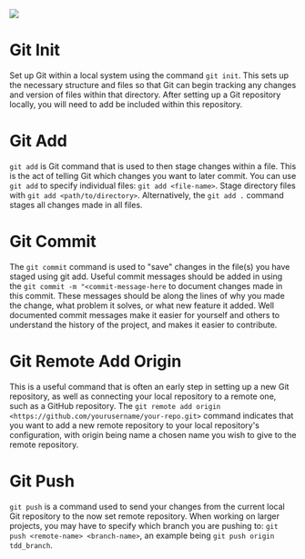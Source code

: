 ![](C:\Users\Andre\Pictures\git_vs_VCS.png)

# Git Init

Set up Git within a local system using the command ```git init```. This sets up the necessary structure and files so that Git can begin tracking any changes and version of files within that directory.
After setting up a Git repository locally, you will need to add be included within this repository.

# Git Add

```git add``` is Git command that is used to then stage changes within a file. This is the act of telling Git which changes you want to later commit.
You can use ```git add``` to specify individual files: ```git add <file-name>```. 
Stage directory files with ```git add <path/to/directory>```. 
Alternatively, the ```git add .``` command stages all changes made in all files.

# Git Commit

The ```git commit``` command is used to "save" changes in the file(s) you have staged using git add.
Useful commit messages should be added in using the ```git commit -m "<commit-message-here``` to document changes made in this commit. These messages should be along the lines of why you made the change, what problem it solves, or what new feature it added. Well documented commit messages make it easier for yourself and others to understand the history of the project, and makes it easier to contribute.

# Git Remote Add Origin

This is a useful command that is often an early step in setting up a new Git repository, as well as connecting your local repository to a remote one, such as a GitHub repository.
The ```git remote add origin <https://github.com/yourusername/your-repo.git>``` command indicates that you want to add a new remote repository to your local repository's configuration, with origin being name a chosen name you wish to give to the remote repository.


# Git Push

```git push``` is a command used to send your changes from the current local Git repository to the now set remote repository. When working on larger projects, you may have to specify which branch you are pushing to: ```git push <remote-name> <branch-name>```, an example being ```git push origin tdd_branch```.
